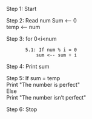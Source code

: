 Step 1: Start  

Step 2: Read num
             Sum <-- 0  
             temp <-- num  

Step 3: for 0<i<num 
          
           5.1: If num % i = 0  
               sum <-- sum + i  

Step 4: Print sum  

Step 5: If sum = temp  
           Print "The number is perfect"  
       Else  
           Print "The number isn’t perfect"  

Step 6: Stop
